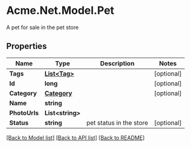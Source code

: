 # Acme.Net.Model.Pet
A pet for sale in the pet store

## Properties

Name | Type | Description | Notes
------------ | ------------- | ------------- | -------------
**Tags** | [**List&lt;Tag&gt;**](Tag.md) |  | [optional] 
**Id** | **long** |  | [optional] 
**Category** | [**Category**](Category.md) |  | [optional] 
**Name** | **string** |  | 
**PhotoUrls** | **List&lt;string&gt;** |  | 
**Status** | **string** | pet status in the store | [optional] 

[[Back to Model list]](../README.md#documentation-for-models) [[Back to API list]](../README.md#documentation-for-api-endpoints) [[Back to README]](../README.md)

